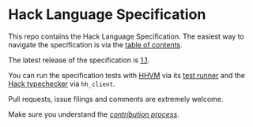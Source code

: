 # Hack Language Specification

This repo contains the Hack Language Specification. The easiest way to navigate the specification is
via the [table of contents](hack-langspec/spec/00-specification-for-hack.md).

The latest release of the specification is [1.1](https://github.com/hhvm/hack-langspec/releases/tag/v1.1).

You can run the specification tests with [HHVM](https://docs.hhvm.com/hhvm/) via its
[test runner](https://github.com/facebook/hhvm/blob/master/hphp/test/README.md) and the
[Hack typechecker](https://docs.hhvm.com/hack/typechecker/introduction) via `hh_client`.

Pull requests, issue filings and comments are extremely welcome.

Make sure you understand the [*contribution process*](CONTRIBUTING.md).
